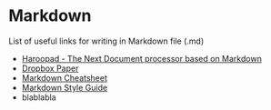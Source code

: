 # Markdown

List of useful links for writing in Markdown file (.md)

- [Haroopad - The Next Document processor based on Markdown](http://pad.haroopress.com/)
- [Dropbox Paper](http://paper.dropbox.com/)
- [Markdown Cheatsheet](https://github.com/adam-p/markdown-here/wiki/Markdown-Cheatsheet)
- [Markdown Style Guide](https://github.com/delftswa2017/course-info-2017/blob/master/markdown-style-guide.md)
- blablabla